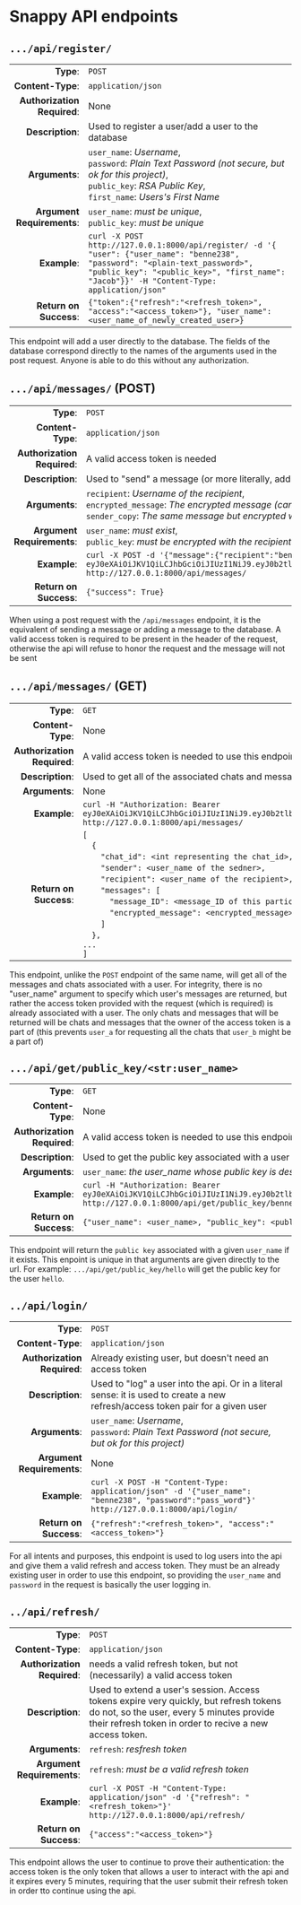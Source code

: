 # Snappy API endpoints

## `.../api/register/` 

|   |   |
|-:|:-|
| **Type**: | `POST` |
| **Content-Type**: | `application/json` |
| **Authorization Required**: | None |
| **Description**: | Used to register a user/add a user to the database |
| **Arguments**: | `user_name`: *Username*,<br />`password`: *Plain Text Password (not secure, but ok for this project)*,<br />`public_key`: *RSA Public Key*,<br />`first_name`: *Users's First Name* |
| **Argument Requirements**: | `user_name`: *must be unique*,<br />`public_key`: *must be unique* |
| **Example**: | `curl -X POST http://127.0.0.1:8000/api/register/ -d '{ "user": {"user_name": "benne238", "password": "<plain-text_password>", "public_key": "<public_key>", "first_name": "Jacob"}}' -H "Content-Type: application/json"` |
| **Return on Success**: | `{"token":{"refresh":"<refresh_token>", "access":"<access_token>"}, "user_name":<user_name_of_newly_created_user>}`|

This endpoint will add a user directly to the database. The fields of the database correspond directly to the names of the arguments used in the post request. Anyone is able to do this without any authorization.

## `.../api/messages/` (POST)

|  |   |
|-:|:-|
| **Type**: | `POST` |
| **Content-Type**: | `application/json` |
| **Authorization Required**: | A valid access token is needed|
| **Description**: | Used to "send" a message (or more literally, add a message to the database) |
| **Arguments**: | `recipient`: *Username of the recipient*,<br />`encrypted_message`: *The encrypted message (can include additional information in any format, but it must be encrypted* <br /> `sender_copy`: *The same message but encrypted with the sender's public key* |
| **Argument Requirements**: | `user_name`: *must exist*,<br />`public_key`: *must be encrypted with the recipient's public key (the api doesn't check for this!)* |
| **Example**: | `curl -X POST -d '{"message":{"recipient":"benne238", "encrypted_message":"no!!!!", "sender_copy":"no!!!!"}}' -H "Content-Type: application/json" -H 'Authorization: Bearer eyJ0eXAiOiJKV1QiLCJhbGciOiJIUzI1NiJ9.eyJ0b2tlbl90eXBlIjoiYWNjZXNzIiwiZXhwIjoxNjM3MzEyMTc2LCJpYXQiOjE2MzczMTE4NzYsImp0aSI6IjA3Y2YxNmU3NGVhMTQxNmViYjM1NDUxZTE5MjVhN2ZmIiwidXNlcl9pZCI6Imdlb3JnZSJ9.4kWQxa5iwT9KU2ThFWw1pUiQkIKKWZPRn0jsRFJM6b0' http://127.0.0.1:8000/api/messages/` |
| **Return on Success**: | `{"success": True}`|

When using a post request with the `/api/messages` endpoint, it is the equivalent of sending a message or adding a message to the database. A valid access token is required to be present in the header of the request, otherwise the api will refuse to honor the request and the message will not be sent

## `.../api/messages/` (GET)

|  |   |
|-:|:-|
| **Type**: | `GET` |
| **Content-Type**: | None |
| **Authorization Required**: | A valid access token is needed to use this endpoint |
| **Description**: | Used to get all of the associated chats and messaged with a user |
| **Arguments**: | None | 
| **Example**: | `curl -H "Authorization: Bearer eyJ0eXAiOiJKV1QiLCJhbGciOiJIUzI1NiJ9.eyJ0b2tlbl90eXBlIjoiYWNjZXNzIiwiZXhwIjoxNjM3MzA2OTg3LCJpYXQiOjE2MzcyOTkxMTAsImp0aSI6IjM4NmZmNDUzZWVhNTQ4ODg5NDUxYmYwNmE5NmZmM2YyIiwidXNlcl9pZCI6ImJlbm5lMjM4In0.oTSYpzFUBTyRvWqnJvIzTFT4lJ78K_p_nYkFO28A3eQ" http://127.0.0.1:8000/api/messages/` |
| **Return on Success**: | `[`<br/>&emsp;`{`<br/>&emsp;&emsp;`"chat_id": <int representing the chat_id>,`<br/>&emsp;&emsp;`"sender": <user_name of the sedner>,`<br/>&emsp;&emsp;`"recipient": <user_name of the recipient>,`<br/>&emsp;&emsp;`"messages": [`<br/>&emsp;&emsp;&emsp;`"message_ID": <message_ID of this particular message>,`<br/>&emsp;&emsp;&emsp;`"encrypted_message": <encrypted_message>` <br/>&emsp;&emsp;`]`<br/>&emsp;`},`<br/>`...`<br/>`]`|

This endpoint, unlike the `POST` endpoint of the same name, will get all of the messages and chats associated with a user. For integrity, there is no "user_name" argument to specify which user's messages are returned, but rather the access token provided with the request (which is required) is already associated with a user. The only chats and messages that will be returned will be chats and messages that the owner of the access token is a part of (this prevents `user_a` for requesting all the chats that `user_b` might be a part of)

## `.../api/get/public_key/<str:user_name>`

|  |   |
|-:|:-|
| **Type**: | `GET` |
| **Content-Type**: | None |
| **Authorization Required**: | A valid access token is needed to use this endpoint |
| **Description**: | Used to get the public key associated with a user |
| **Arguments**: | `user_name`: *the user_name whose public key is desired* | 
| **Example**: | `curl -H "Authorization: Bearer eyJ0eXAiOiJKV1QiLCJhbGciOiJIUzI1NiJ9.eyJ0b2tlbl90eXBlIjoiYWNjZXNzIiwiZXhwIjoxNjM3MzA2OTg3LCJpYXQiOjE2MzcyOTkxMTAsImp0aSI6IjM4NmZmNDUzZWVhNTQ4ODg5NDUxYmYwNmE5NmZmM2YyIiwidXNlcl9pZCI6ImJlbm5lMjM4In0.oTSYpzFUBTyRvWqnJvIzTFT4lJ78K_p_nYkFO28A3eQ" http://127.0.0.1:8000/api/get/public_key/benne238` |
| **Return on Success**: | `{"user_name": <user_name>, "public_key": <public_key>}`|

This endpoint will return the `public key` associated with a given `user_name` if it exists. This enpoint is unique in that arguments are given directly to the url. For example: `.../api/get/public_key/hello` will get the public key for the user `hello`.

## `../api/login/`

|   |   |
|-:|:-|
| **Type**: | `POST` |
| **Content-Type**: | `application/json` |
| **Authorization Required**: | Already existing user, but doesn't need an access token |
| **Description**: | Used to "log" a user into the api. Or in a literal sense: it is used to create a new refresh/access token pair for a given user |
| **Arguments**: | `user_name`: *Username*,<br />`password`: *Plain Text Password (not secure, but ok for this project)* |
| **Argument Requirements**: | None |
| **Example**: | `curl -X POST -H "Content-Type: application/json" -d '{"user_name": "benne238", "password":"pass_word"}' http://127.0.0.1:8000/api/login/` |
| **Return on Success**: | `{"refresh":"<refresh_token>", "access":"<access_token>"}`|

For all intents and purposes, this endpoint is used to log users into the api and give them a valid refresh and access token. They must be an already existing user in order to use this endpoint, so providing the `user_name` and `password` in the request is basically the user logging in.

## `../api/refresh/`

|   |   |
|-:|:-|
| **Type**: | `POST` |
| **Content-Type**: | `application/json` |
| **Authorization Required**: | needs a valid refresh token, but not (necessarily) a valid access token |
| **Description**: | Used to extend a user's session. Access tokens expire very quickly, but refresh tokens do not, so the user, every 5 minutes provide their refresh token in order to recive a new access token. |
| **Arguments**: | `refresh`: *resfresh token* |
| **Argument Requirements**: | `refresh`: *must be a valid refresh token* |
| **Example**: | `curl -X POST -H "Content-Type: application/json" -d '{"refresh": "<refresh_token>"}' http://127.0.0.1:8000/api/refresh/` |
| **Return on Success**: | `{"access":"<access_token>"}`|

This endpoint allows the user to continue to prove their authentication: the access token is the only token that allows a user to interact with the api and it expires every 5 minutes, requiring that the user submit their refresh token in order tto continue using the api.
